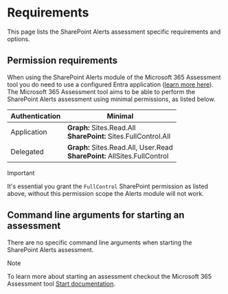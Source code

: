 # Requirements

This page lists the SharePoint Alerts assessment specific requirements and options.

## Permission requirements

When using the SharePoint Alerts module of the Microsoft 365 Assessment tool you do need to use a configured Entra application ([learn more here](../using-the-assessment-tool/setupauth.md)). The Microsoft 365 Assessment tool aims to be able to perform the SharePoint Alerts assessment using minimal permissions, as listed below.

Authentication | Minimal
---------------| -------
Application | **Graph:** Sites.Read.All <br> **SharePoint:** Sites.FullControl.All
Delegated | **Graph:** Sites.Read.All, User.Read <br> **SharePoint:** AllSites.FullControl

> [!Important]
> It's essential you grant the `FullControl` SharePoint permission as listed above, without this permission scope the Alerts module will not work.

## Command line arguments for starting an assessment

There are no specific command line arguments when starting the SharePoint Alerts assessment.

> [!Note]
> To learn more about starting an assessment checkout the Microsoft 365 Assessment tool [Start documentation](../using-the-assessment-tool/assess-start.md).
